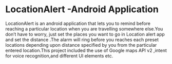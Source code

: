 # LocationAlert -Android Application
LocationAlert is an android application that lets you to remind before reaching a particular location when you are travelling somewhere else.You don’t have to worry, just set the places you want to go in Location alert app and set the distance .The alarm will ring before you reaches each preset locations depending upon distance specified by you from the particular entered location.This project included the use of Google maps API v2 ,intent for voice recognition,and different UI elements etc.
